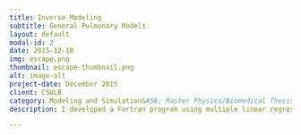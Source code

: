```yaml
---
title: Inverse Modeling
subtitle: General Pulmonary Models
layout: default
modal-id: 2
date: 2015-12-18
img: escape.png
thumbnail: escape-thumbnail.png
alt: image-alt
project-date: December 2015
client: CSULB
category: Modeling and Simulation&#58; Master Physics/Biomedical Thesis
description: I developed a Fortran program using multiple linear regression to perform parameter estimation on plethysmograph data to find pulmonary compliance, inertance, and resistance of a subject's lung using known models. <ul><li>Linear Single Compartment</li><li>Linear Multi Compartment</li><li>Nonlinear Single Compartment - Resistance</li><li>Nonlinear Single Compartment - Elastance</li><li>Nonlinear Single Compartment - Viscoelastance</li></ul><br>Then I performed model fitting of the pulmonary system using Matlab. Physical models of the lung had three modes of discrimination. The first was whether the model made physical sense &#40;e.g. constitutive parameters are well known and match literature values from experiments&#41;. The second test involved performing statistical analysis on the models. The third concerned seeing how model predictions matched new experimental data.

---
```

